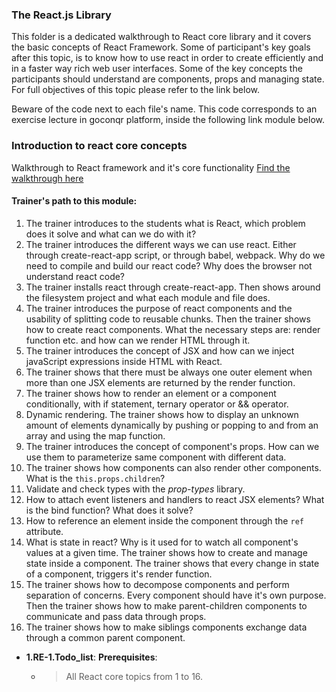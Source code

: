 ### The React.js Library

This folder is a dedicated walkthrough to React core library and it covers the basic concepts of React Framework. Some of participant's key goals after this topic, is to know how to use react in order to create
efficiently and in a faster way rich web user interfaces. Some of the key concepts the participants should understand are components, props and managing state. For full objectives of this topic please refer to the link below.

Beware of the code next to each file's name. This code corresponds to an exercise lecture in goconqr
platform, inside the following link module below.

### Introduction to react core concepts

Walkthrough to React framework and it's core functionality [Find the walkthrough here](https://www.goconqr.com/c/73592/course_modules/112072-course-s-objectives?)

#### Trainer's path to this module:

1. The trainer introduces to the students what is React, which problem does it solve and what can we do with it?
2. The trainer introduces the different ways we can use react. Either through create-react-app script, or through babel, webpack. Why do we need to compile and build our react code? Why does the browser not understand react code?
3. The trainer installs react through create-react-app. Then shows around the filesystem project and what each module and file does.
4. The trainer introduces the purpose of react components and the usability of splitting code to reusable chunks. Then the trainer shows how to create react components. What the necessary steps are: render function etc. and how can we render HTML through it.
5. The trainer introduces the concept of JSX and how can we inject javaScript expressions inside HTML with React.
6. The trainer shows that there must be always one outer element when more than one JSX elements are returned by the render function.
7. The trainer shows how to render an element or a component conditionally, with if statement, ternary operator or && operator.
8. Dynamic rendering. The trainer shows how to display an unknown amount of elements dynamically by pushing or popping to and from an array and using the map function.
9. The trainer introduces the concept of component's props. How can we use them to parameterize same component with different data.
10. The trainer shows how components can also render other components. What is the `this.props.children`?
11. Validate and check types with the *prop-types* library.
12. How to attach event listeners and handlers to react JSX elements? What is the bind function? What does it solve?
13. How to reference an element inside the component through the `ref` attribute.
14. What is state in react? Why is it used for to watch all component's values at a given time. The trainer shows how to create and manage state inside a component. The trainer shows that every change in state of a component, triggers it's render function.
15. The trainer shows how to decompose components and perform separation of concerns. Every component should have it's own purpose. Then the trainer shows how to make parent-children components to communicate and pass data through props.
16. The trainer shows how to make siblings components exchange data through a common parent component.
* **1.RE-1.Todo_list**: **__Prerequisites__**:
  * >All React core topics from 1 to 16.
